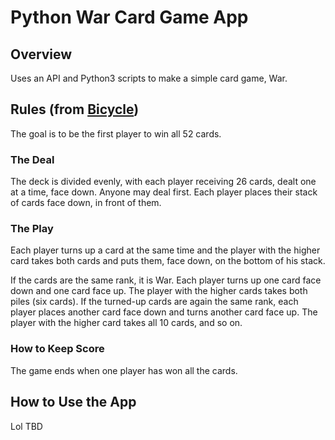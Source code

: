 # Python War Card Game App

## Overview
Uses an API and Python3 scripts to make a simple card game, War.

## Rules (from [Bicycle](https://bicyclecards.com/how-to-play/war/))
The goal is to be the first player to win all 52 cards.

### The Deal
The deck is divided evenly, with each player receiving 26 cards, dealt one at a time, face down. Anyone may deal first. Each player places their stack of cards face down, in front of them.

### The Play
Each player turns up a card at the same time and the player with the higher card takes both cards and puts them, face down, on the bottom of his stack.

If the cards are the same rank, it is War. Each player turns up one card face down and one card face up. The player with the higher cards takes both piles (six cards). If the turned-up cards are again the same rank, each player places another card face down and turns another card face up. The player with the higher card takes all 10 cards, and so on.

### How to Keep Score
The game ends when one player has won all the cards.

## How to Use the App
Lol TBD